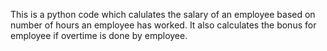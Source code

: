 This is a python code which calulates the salary of an employee based on number of hours an employee has worked.
It also calculates the bonus for employee if overtime is done by employee.
